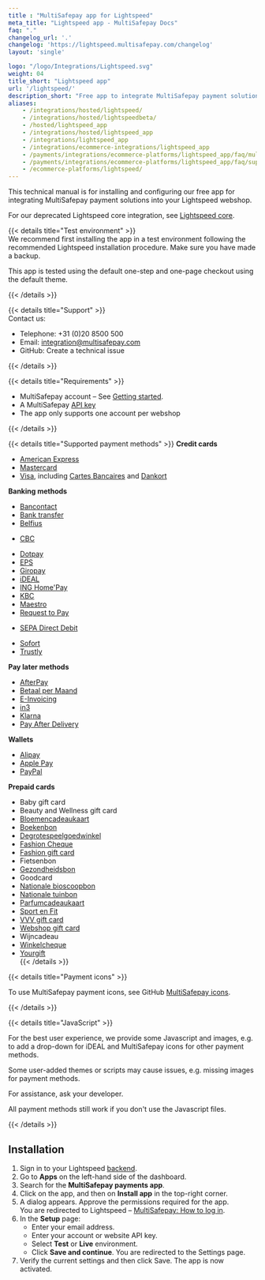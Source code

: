 ```yaml
---
title : "MultiSafepay app for Lightspeed"
meta_title: "Lightspeed app - MultiSafepay Docs"
faq: "."
changelog_url: '.'
changelog: 'https://lightspeed.multisafepay.com/changelog'
layout: 'single'

logo: "/logo/Integrations/Lightspeed.svg"
weight: 04
title_short: "Lightspeed app"
url: '/lightspeed/'
description_short: "Free app to integrate MultiSafepay payment solutions into your Lightspeed webshop"
aliases: 
    - /integrations/hosted/lightspeed/
    - /integrations/hosted/lightspeedbeta/
    - /hosted/lightspeed_app
    - /integrations/hosted/lightspeed_app
    - /integrations/lightspeed_app
    - /integrations/ecommerce-integrations/lightspeed_app 
    - /payments/integrations/ecommerce-platforms/lightspeed_app/faq/multiple-accounts/
    - /payments/integrations/ecommerce-platforms/lightspeed_app/faq/supported-payment-methods/
    - /ecommerce-platforms/lightspeed/
---
```


This technical manual is for installing and configuring our free app for integrating MultiSafepay payment solutions into your Lightspeed webshop.  

For our deprecated Lightspeed core integration, see [Lightspeed core](/ecommerce-platforms/lightspeed-core/).

{{< details title="Test environment" >}}
&nbsp;  
We recommend first installing the app in a test environment following the recommended Lightspeed installation procedure. Make sure you have made a backup.

This app is tested using the default one-step and one-page checkout using the default theme.

{{< /details >}}

{{< details title="Support" >}}
&nbsp;  
Contact us:

- Telephone: +31 (0)20 8500 500
- Email: <integration@multisafepay.com>
- GitHub: Create a technical issue

{{< /details >}}

{{< details title="Requirements" >}}
- MultiSafepay account – See [Getting started](/getting-started/).
- A MultiSafepay [API key](/tools/multisafepay-control/get-your-api-key)
- The app only supports one account per webshop

{{< /details >}}

{{< details title="Supported payment methods" >}}
**Credit cards**  
- [American Express](/payments/methods/credit-and-debit-cards/american-express)
- [Mastercard](/payments/methods/credit-and-debit-cards/mastercard)
- [Visa](/payments/methods/credit-and-debit-cards/visa), including [Cartes Bancaires](/payments/methods/credit-and-debit-cards/cartes-bancaires) and [Dankort](/payments/methods/credit-and-debit-cards/dankort) 

**Banking methods**  
- [Bancontact](/payments/methods/banks/bancontact)
- [Bank transfer](/payments/methods/banks/bank-transfer)
- [Belfius](/payments/methods/banks/belfius)
+ [CBC](/payments/methods/banks/cbc)
- [Dotpay](/payments/methods/banks/dotpay)
- [EPS](/payments/methods/banks/eps)
- [Giropay](/payments/methods/banks/giropay)
- [iDEAL](/payments/methods/banks/ideal)
- [ING Home'Pay](/payments/methods/banks/ing-home-pay)
- [KBC](/payments/methods/banks/kbc)
- [Maestro](/payments/methods/credit-and-debit-cards/maestro)
- [Request to Pay](/payments/methods/banks/request-to-pay)
+ [SEPA Direct Debit](/payments/methods/banks/sepa-direct-debit)
- [Sofort](/payments/methods/banks/sofort-banking)
- [Trustly](/payments/methods/banks/trustly) 

**Pay later methods**  
+ [AfterPay](/payments/methods/billing-suite/afterpay)
+ [Betaal per Maand](/payments/methods/billing-suite/betaalpermaand)
+ [E-Invoicing](/payments/methods/billing-suite/e-invoicing)
+ [in3](https://docs.multisafepay.com/payment-methods/billing-suite/in3)
+ [Klarna](/payments/methods/billing-suite/klarna)
+ [Pay After Delivery](/payments/methods/billing-suite/pay-after-delivery)

**Wallets**  
+ [Alipay](/payments/methods/wallet/alipay)
+ [Apple Pay](/payments/methods/wallet/applepay)
+ [PayPal](/payments/methods/wallet/paypal)

**Prepaid cards**  
+ Baby gift card
+ Beauty and Wellness gift card
+ [Bloemencadeaukaart](https://www.bloemen-cadeaukaart.nl)
+ [Boekenbon](https://www.cadeaubon.nl/cadeaubonnen/nederlandse-boekenbon)
+ [Degrotespeelgoedwinkel](https://www.degrotespeelgoedwinkel.nl/cadeaukaart)
+ [Fashion Cheque](https://www.fashioncheque.com/nl/)
+ [Fashion gift card](https://www.fashion-giftcard.nl/)
+ Fietsenbon
+ [Gezondheidsbon](https://www.gezondheidsbon.nl/mhome/)
+ Goodcard
+ [Nationale bioscoopbon](https://www.bioscoopbon.nl)
+ [Nationale tuinbon](https://www.nationale-tuinbon.nl/)
+ [Parfumcadeaukaart](https://www.parfumcadeaukaart.nl/)
+ [Sport en Fit](https://www.sportenfitcadeau.nl/)
+ [VVV gift card](https://www.vvvcadeaukaarten.nl/)
+ [Webshop gift card](https://www.webshopgiftcard.nl/)
+ Wijncadeau
+ [Winkelcheque](https://www.winkelcheque.nl/)
+ [Yourgift](https://www.yourgift.nl)  
{{< /details >}}

{{< details title="Payment icons" >}}

To use MultiSafepay payment icons, see GitHub [MultiSafepay icons](https://github.com/MultiSafepay/MultiSafepay-icons).

{{< /details >}}

{{< details title="JavaScript" >}}

For the best user experience, we provide some Javascript and images, e.g. to add a drop-down for iDEAL and MultiSafepay icons for other payment methods. 

Some user-added themes or scripts may cause issues, e.g. missing images for payment methods. 

For assistance, ask your developer. 

All payment methods still work if you don't use the Javascript files. 

{{< /details >}}


## Installation 

1. Sign in to your Lightspeed [backend](/getting-started/glossary/#backend).
2. Go to **Apps** on the left-hand side of the dashboard.
3. Search for the **MultiSafepay payments app**.
4. Click on the app, and then on **Install app** in the top-right corner.  
5. A dialog appears. Approve the permissions required for the app.  
   You are redirected to Lightspeed – [MultiSafepay: How to log in](https://lightspeed.multisafepay.com/install).
6. In the **Setup** page:  
    - Enter your email address.
    - Enter your account or website API key.
    - Select **Test** or **Live** environment.
    - Click **Save and continue**.
You are redirected to the Settings page.
7. Verify the current settings and then click Save.
The app is now activated.
